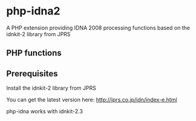 # php-idna2
A PHP extension providing IDNA 2008 processing functions based on the idnkit-2 library from JPRS

PHP functions
-------------

Prerequisites
-------------

Install the idnkit-2 library from JPRS

You can get the latest version here:
http://jprs.co.jp/idn/index-e.html

php-idna works with idnkit-2.3


